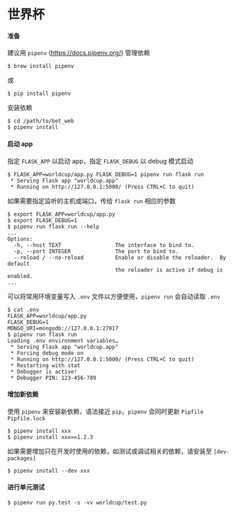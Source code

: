 # 世界杯

#### 准备

建议用 `pipenv` (https://docs.pipenv.org/) 管理依赖

    $ brew install pipenv

或

    $ pip install pipenv

安装依赖

    $ cd /path/to/bet_web
    $ pipenv install


#### 启动 app

指定 `FLASK_APP` 以启动 app，指定 `FLASK_DEBUG` 以 debug 模式启动

```
$ FLASK_APP=worldcup/app.py FLASK_DEBUG=1 pipenv run flask run
 * Serving Flask app "worldcup.app"
 * Running on http://127.0.0.1:5000/ (Press CTRL+C to quit)
```

如果需要指定监听的主机或端口，传给 `flask run` 相应的参数

```
$ export FLASK_APP=worldcup/app.py
$ export FLASK_DEBUG=1
$ pipenv run flask run --help
...
Options:
  -h, --host TEXT                 The interface to bind to.
  -p, --port INTEGER              The port to bind to.
  --reload / --no-reload          Enable or disable the reloader.  By default
                                  the reloader is active if debug is enabled.
...
```

可以将常用环境变量写入 `.env` 文件以方便使用，`pipenv run` 会自动读取 `.env`

```
$ cat .env
FLASK_APP=worldcup/app.py
FLASK_DEBUG=1
MONGO_URI=mongodb://127.0.0.1:27017
$ pipenv run flask run
Loading .env environment variables…
 * Serving Flask app "worldcup.app"
 * Forcing debug mode on
 * Running on http://127.0.0.1:5000/ (Press CTRL+C to quit)
 * Restarting with stat
 * Debugger is active!
 * Debugger PIN: 123-456-789
```


#### 增加新依赖

使用 `pipenv` 来安装新依赖，语法接近 `pip`，`pipenv` 会同时更新 `Pipfile` `Pipfile.lock`

    $ pipenv install xxx
    $ pipenv install xxx==1.2.3

如果需要增加只在开发时使用的依赖，如测试或调试相关的依赖，请安装至 `[dev-packages]`

    $ pipenv install --dev xxx


#### 进行单元测试

```
$ pipenv run py.test -s -vv worldcup/test.py
```
